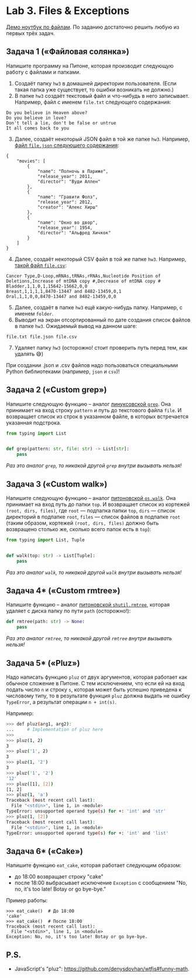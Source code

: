 # Lab 3. Files & Exceptions

[Демо ноутбук по файлам](./demo/Files.ipynb).
По заданию достаточно решить любую из первых трёх задач.


## Задача 1 («Файловая солянка»)

Напишите программу на Питоне, которая производит следующую работу с файлами и папками.

1. Создаёт папку `hw3` в домашней директории пользователя.
(Если такая папка уже существует, то ошибки возникать не должно.)
2. В папке `hw3` создаёт текстовый файл и что-нибудь в него записывает.
Например, файл с именем `file.txt` следующего содержания:
```
Do you believe in Heaven above?
Do you believe in love?
Don't tell a lie, don't be false or untrue
It all comes back to you
```
3. Далее, создаёт некоторый JSON файл в той же папке `hw3`.
Например, [файл `file.json` следующего содержания](./demo/data/movies.json):
```
{
    "movies": [
        {
            "name": "Полночь в Париже",
            "release_year": 2011,
            "director": "Вуди Аллен"
        },
        {
            "name": "Гравити Фолз",
            "release_year": 2012,
            "creator": "Алекс Хирш"
        },
        {
            "name": "Окно во двор",
            "release_year": 1954,
            "director": "Альфред Хичкок"
        }
    ]
}
```
4. Далее, создаёт некоторый CSV файл в той же папке `hw3`.
Например, [такой файл `file.csv`](https://en.wikipedia.org/wiki/Oncogenomics#Copy\_number\_mutations):
```
Cancer Type,D-Loop,mRNAs,tRNAs,rRNAs,Nucleotide Position of Deletions,Increase of mtDNA copy #,Decrease of mtDNA copy #
Bladder,1,1,0,1,15642-15662,0,0
Breast,1,1,1,1,8470-13447 and 8482-13459,0,1
Oral,1,1,0,0,8470-13447 and 8482-13459,0,0
```
5. Далее, создаёт в папке `hw3` ещё какую-нибудь папку.
Например, с именем `folder`.
6. Выводит на экран отсортированный по дате создания список файлов в папке `hw3`.
Ожидаемый вывод на данном шаге:
```
file.txt file.json file.csv
```
7. Удаляет папку `hw3` (осторожно! стоит проверить путь перед тем, как удалять 😅)

При создании .json и .csv файлов надо пользоваться специальными Python библиотеками (например, `json` и `csv`)!


## Задача 2 («Custom grep»)

Напишите следующую функцию – аналог [линуксовской `grep`](https://man7.org/linux/man-pages/man1/grep.1.html).
Она принимает на вход строку `pattern` и путь до текстового файла `file`.
И возвращает список из строк в указанном файле, в которых встречается указанная подстрока.
```python
from typing import List


def grep(pattern: str, file: str) -> List[str]:
    pass
```

*Раз это аналог `grep`, то никакой другой `grep` внутри вызывать нельзя!*


## Задача 3 («Custom walk»)

Напишите следующую функцию – аналог [питоновской `os.walk`](https://docs.python.org/3/library/os.html#os.walk).
Она принимает на вход путь до папки `top`.
И возвращает список из кортежей `(root, dirs, files)`, где `root` — подпапка папки `top`, `dirs` — список директорий в подпапке `root`, `files` — список файлов в подпапке `root` (таким образом, кортежей `(root, dirs, files)` должно быть возвращено столько же, сколько всего папок есть в `top`):
```python
from typing import List, Tuple


def walk(top: str) -> List[Tuple]:
    pass
```

*Раз это аналог `walk`, то никакой другой `walk` внутри вызывать нельзя!*


## Задача 4* («Custom rmtree»)

Напишите функцию – аналог [питоновской `shutil.rmtree`](https://docs.python.org/3/library/shutil.html#shutil.rmtree), которая удаляет с диска папку по пути `path` (осторожно!):
```python
def rmtree(path: str) -> None:
    pass
```

*Раз это аналог `rmtree`, то никакой другой `rmtree` внутри вызывать нельзя!*


## Задача 5* («Pluz»)

Надо написать функцию `pluz` от двух аргументов, которая работает как обычное сложение в Питоне.
С тем исключением, что если ей на вход подать число `n` и строку `s`, которая может быть успешно приведена к числовому типу,
то в результате функция `pluz` должна выдать не ошибку `TypeError`, а результат операции `n + int(s)`.

Например:
```bash
>>> def pluz(arg1, arg2):
...     # Implementation of pluz here
>>>
>>> pluz(1, 2)
3
>>> pluz('1', 2)
3
>>> pluz(1, '2')
3
>>> pluz('1', '2')
'12'
>>> pluz([1], [2])
[1, 2]
>>> pluz(1, 'a')
Traceback (most recent call last):
  File "<stdin>", line 1, in <module>
TypeError: unsupported operand type(s) for +: 'int' and 'str'
>>> pluz(1, [2])
Traceback (most recent call last):
  File "<stdin>", line 1, in <module>
TypeError: unsupported operand type(s) for +: 'int' and 'list'
```


## Задача 6* («Cake»)

Напишите функцию `eat_cake`, которая работает следующим образом:
* до 18:00 возвращает строку "cake"
* после 18:00 выбрасывает исключение `Exception` с сообщением "No, no, it's too late! Botay or go bye-bye."

Пример работы:
```
>>> eat_cake()  # До 18:00
'cake'
>>> eat_cake()  # После 18:00
Traceback (most recent call last):
  File "<stdin>", line 1, in <module>
Exception: No, no, it's too late! Botay or go bye-bye.
```


## P.S.

* JavaScript's "pluz": https://github.com/denysdovhan/wtfjs#funny-math.
